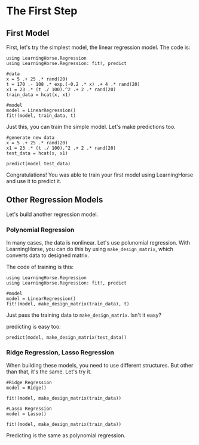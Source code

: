 # The First Step

## First Model
First, let's try the simplest model, the linear regression model.
The code is:
```
using LearningHorse.Regression
using LearningHorse.Regression: fit!, predict

#data
x = 5 .+ 25 .* rand(20)
t = 170 .- 108 .* exp.(-0.2 .* x) .+ 4 .* rand(20)
x1 = 23 .* (t ./ 100).^2 .+ 2 .* rand(20)
train_data = hcat(x, x1)

#model
model = LinearRegression()
fit!(model, train_data, t)
```
Just this, you can train the simple model. Let's make predictions too.
```
#generate new data
x = 5 .+ 25 .* rand(20)
x1 = 23 .* (t ./ 100).^2 .+ 2 .* rand(20)
test_data = hcat(x, x1)

predict(model test_data)
```
Congratulations! You was able to train your first model using LearningHorse and use it to predict it.

## Other Regression Models
Let's build another regression model.

### Polynomial Regression
In many cases, the data is nonlinear. Let's use polunomial regression. With LearningHorse, you can do this by using `make_design_matrix`, which converts data to designed matrix.

The code of training is this:
```
using LearningHorse.Regression
using LearningHorse.Regression: fit!, predict

#model
model = LinearRegression()
fit!(model, make_design_matrix(train_data), t)
```
Just pass the training data to `make_design_matrix`. Isn't it easy?

predicting is easy too:
```
predict(model, make_design_matrix(test_data))
```

### Ridge Regression, Lasso Regression
When building these models, you need to use different structures. But other than that, it's the same. Let's try it.
```
#Ridge Regression
model = Ridge()

fit!(model, make_design_matrix(train_data))

#Lasso Regression
model = Lasso()

fit!(model, make_design_matrix(train_data))
```
Predicting is the same as polynomial regression.